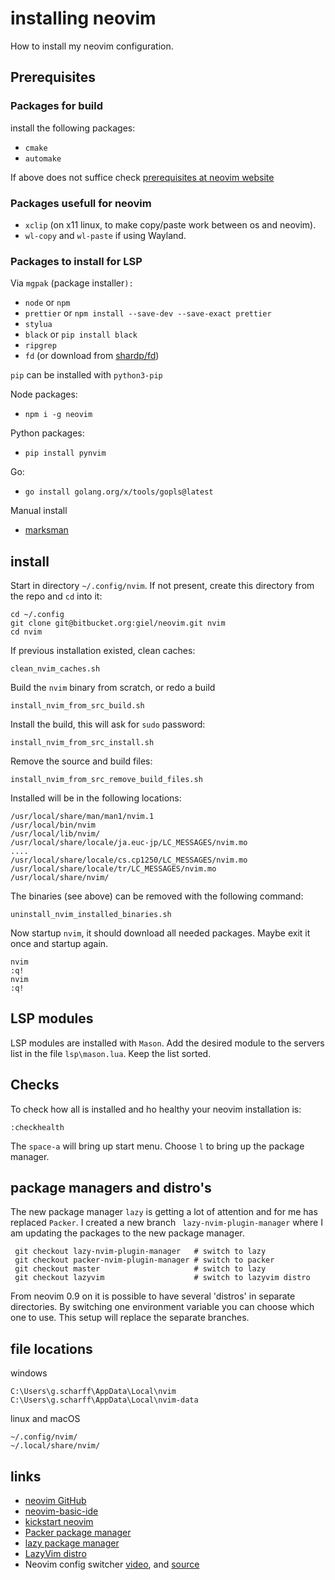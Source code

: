 # installing neovim

How to install my neovim configuration.

## Prerequisites

### Packages for build

install the following packages:

- `cmake`  
- `automake` 

If above does not suffice check [prerequisites at neovim website](https://github.com/neovim/neovim/wiki/Building-Neovim#build-prerequisites)


### Packages usefull for neovim

- `xclip` (on x11 linux, to make copy/paste work between os and neovim).
- `wl-copy` and `wl-paste` if using Wayland.

### Packages to install for LSP

Via `mgpak` (package installer`):`

- `node` or `npm`
- `prettier` or `npm install --save-dev --save-exact prettier`
- `stylua`
- `black` or `pip install black`
- `ripgrep`
- `fd` (or download from [shardp/fd](https://github.com/sharkdp/fd))

`pip` can be installed with `python3-pip`

Node packages:

- `npm i -g neovim`

Python packages:

- `pip install pynvim`

Go:

- `go install golang.org/x/tools/gopls@latest`

Manual install

- [marksman](https://github.com/artempyanykh/marksman)

## install

Start in directory `~/.config/nvim`. If not present, create this directory from the repo and `cd` into it:

    cd ~/.config
    git clone git@bitbucket.org:giel/neovim.git nvim
    cd nvim

If previous installation existed, clean caches:

    clean_nvim_caches.sh

Build the `nvim` binary from scratch, or redo a build

    install_nvim_from_src_build.sh

Install the build, this will ask for `sudo` password:

    install_nvim_from_src_install.sh

Remove the source and build files:

    install_nvim_from_src_remove_build_files.sh

Installed will be in the following locations:

    /usr/local/share/man/man1/nvim.1
    /usr/local/bin/nvim
    /usr/local/lib/nvim/
    /usr/local/share/locale/ja.euc-jp/LC_MESSAGES/nvim.mo
    ....
    /usr/local/share/locale/cs.cp1250/LC_MESSAGES/nvim.mo
    /usr/local/share/locale/tr/LC_MESSAGES/nvim.mo
    /usr/local/share/nvim/

The binaries (see above) can be removed with the following command:

    uninstall_nvim_installed_binaries.sh

Now startup `nvim`, it should download all needed packages. Maybe exit it once and startup again.

    nvim
    :q!
    nvim
    :q!

## LSP modules

LSP modules are installed with `Mason`. Add the desired module to the servers list in the file `lsp\mason.lua`. Keep the list sorted.

## Checks
To check how all is installed and ho healthy your neovim installation is:

    :checkhealth

The `space-a` will bring up start menu. Choose `l` to bring up the package manager.

## package managers and distro's

The new package manager `lazy` is getting a lot of attention and for me has replaced `Packer`. 
I created a new branch ` lazy-nvim-plugin-manager` where I am updating the packages to the new package manager.

     git checkout lazy-nvim-plugin-manager   # switch to lazy
     git checkout packer-nvim-plugin-manager # switch to packer
     git checkout master                     # switch to lazy
     git checkout lazyvim                    # switch to lazyvim distro

From neovim 0.9 on it is possible to have several 'distros' in separate directories. 
By switching one environment variable you can choose which one to use.
This setup will replace the separate branches.

## file locations

windows 

    C:\Users\g.scharff\AppData\Local\nvim      
    C:\Users\g.scharff\AppData\Local\nvim-data

linux and macOS

    ~/.config/nvim/
    ~/.local/share/nvim/


## links

- [neovim GitHub](https://github.com/neovim/neovim)
- [neovim-basic-ide](https://github.com/LunarVim/nvim-basic-ide)
- [kickstart neovim](https://github.com/nvim-lua/kickstart.nvim)
- [Packer package manager](https://github.com/wbthomason/packer.nvim)
- [lazy package manager](https://github.com/folke/lazy.nvim)
- [LazyVim distro](https://www.lazyvim.org)
- Neovim config switcher [video](https://www.youtube.com/watch?v=LkHjJlSgKZY), 
   and [source](https://gist.github.com/elijahmanor/b279553c0132bfad7eae23e34ceb593b)

